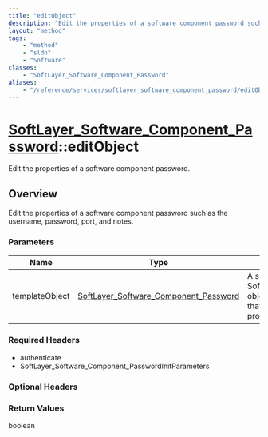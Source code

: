 ```yaml
---
title: "editObject"
description: "Edit the properties of a software component password such as the username, password, port, and notes."
layout: "method"
tags:
    - "method"
    - "sldn"
    - "Software"
classes:
    - "SoftLayer_Software_Component_Password"
aliases:
    - "/reference/services/softlayer_software_component_password/editObject"
---
```

# [SoftLayer_Software_Component_Password](/reference/services/SoftLayer_Software_Component_Password)::editObject

Edit the properties of a software component password.


## Overview 
Edit the properties of a software component password such as the username, password, port, and notes. 

### Parameters 
|Name | Type | Description |
| --- | --- | --- |
|templateObject| <a href='/reference/datatypes/SoftLayer_Software_Component_Password'>SoftLayer_Software_Component_Password </a>| A skeleton SoftLayer_Software_Component_Password object with only the properties defined that you wish to change. Unchanged properties are left alone.|


### Required Headers
* authenticate
* SoftLayer_Software_Component_PasswordInitParameters

### Optional Headers

### Return Values
boolean


